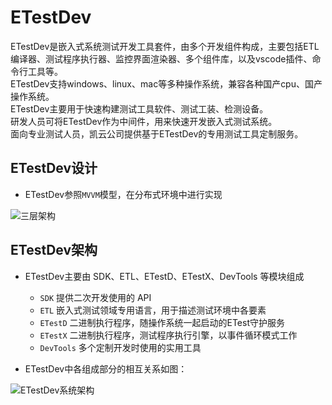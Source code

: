 # ETestDev

ETestDev是嵌入式系统测试开发工具套件，由多个开发组件构成，主要包括ETL编译器、测试程序执行器、监控界面渲染器、多个组件库，以及vscode插件、命令行工具等。  
ETestDev支持windows、linux、mac等多种操作系统，兼容各种国产cpu、国产操作系统。  
ETestDev主要用于快速构建测试工具软件、测试工装、检测设备。  
研发人员可将ETestDev作为中间件，用来快速开发嵌入式测试系统。  
面向专业测试人员，凯云公司提供基于ETestDev的专用测试工具定制服务。  

## ETestDev设计

- ETestDev参照`MVVM`模型，在分布式环境中进行实现

![三层架构](https://assets.processon.com/chart_image/5ea422d007912948b0da38a8.png)

## ETestDev架构

- ETestDev主要由 SDK、ETL、ETestD、ETestX、DevTools 等模块组成

    * `SDK` 提供二次开发使用的 API
    * `ETL` 嵌入式测试领域专用语言，用于描述测试环境中各要素
    * `ETestD` 二进制执行程序，随操作系统一起启动的ETest守护服务
    * `ETestX` 二进制执行程序，测试程序执行引擎，以事件循环模式工作
    * `DevTools` 多个定制开发时使用的实用工具

- ETestDev中各组成部分的相互关系如图：

![ETestDev系统架构](https://assets.processon.com/chart_image/5e8b29e6e4b03bfcd082a5fb.png)